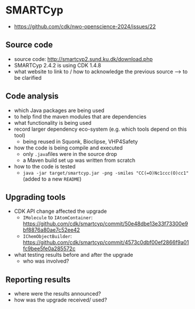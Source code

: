 # SMARTCyp

* https://github.com/cdk/nwo-openscience-2024/issues/22

## Source code
* source code: http://smartcyp2.sund.ku.dk/download.php
* SMARTCyp 2.4.2 is using CDK 1.4.8
* what website to link to / how to acknowledge the previous source --> to be clarified

## Code analysis
* which Java packages are being used
* to help find the maven modules that are dependencies
* what functionality is being used
* record larger dependency eco-system (e.g. which tools depend on this tool)
  * being reused in Squonk, Bioclipse, VHP4Safety
* how the code is being compile and executed
  * only `.java`files were in the source drop
  * a Maven build set up was written from scratch
* how to the code is tested
  * `java -jar target/smartcyp.jar -png -smiles "CC(=O)Nc1ccc(O)cc1"` (added to a new `README`)

## Upgrading tools
* CDK API change affected the upgrade
  * `IMolecule` to `IAtomContainer`: https://github.com/cdk/smartcyp/commit/50e48dbe13e33f73300e9bf8876a80ae7c52ee42
  *  `IChemObjectBuilder`: https://github.com/cdk/smartcyp/commit/4573c0dbf00ef2866f9a01fc9bee5fe0a285572c
* what testing results before and after the upgrade
  * who was involved?

## Reporting results
* where were the results announced?
* how was the upgrade received/ used?

  
